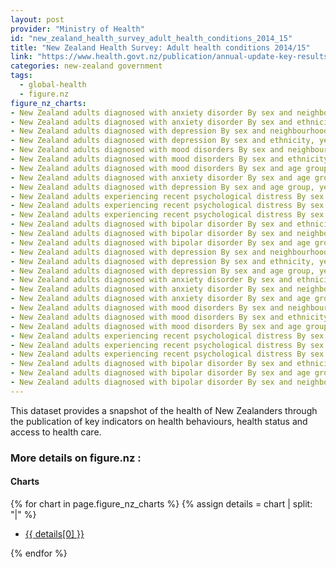 ```yaml
---
layout: post
provider: "Ministry of Health"
id: "new_zealand_health_survey_adult_health_conditions_2014_15"
title: "New Zealand Health Survey: Adult health conditions 2014/15"
link: "https://www.health.govt.nz/publication/annual-update-key-results-2014-15-new-zealand-health-survey"
categories: new-zealand government
tags:
  - global-health
  - figure.nz
figure_nz_charts:
- New Zealand adults diagnosed with anxiety disorder By sex and neighbourhood deprivation, year ended June 2015, % of adults within group|https://figure.nz/chart/2HrfqSXVU6jCBDU9-7KEXVBoiAkJs2fHz
- New Zealand adults diagnosed with anxiety disorder By sex and ethnicity, year ended June 2015, % of adults within group|https://figure.nz/chart/2HrfqSXVU6jCBDU9-Kift4dpRjApcQohd
- New Zealand adults diagnosed with depression By sex and neighbourhood deprivation, year ended June 2015, % of adults within group|https://figure.nz/chart/ojfxVBkh2NaSUKCP-wuuhSJUTFc3Lkndy
- New Zealand adults diagnosed with depression By sex and ethnicity, year ended June 2015, % of adults within group|https://figure.nz/chart/ojfxVBkh2NaSUKCP-5ZL3H85O3bYFKrnv
- New Zealand adults diagnosed with mood disorders By sex and neighbourhood deprivation, year ended June 2015, % of adults within group|https://figure.nz/chart/XFMUaw3N3cP0bvqT-inUfJSa7XR1aMXM1
- New Zealand adults diagnosed with mood disorders By sex and ethnicity, year ended June 2015, % of adults within group|https://figure.nz/chart/XFMUaw3N3cP0bvqT-9uuF7UDVFXE1w6aT
- New Zealand adults diagnosed with mood disorders By sex and age group, year ended June 2015, % of adults within group|https://figure.nz/chart/XFMUaw3N3cP0bvqT-DT9yTUlMVqCt0dHU
- New Zealand adults diagnosed with anxiety disorder By sex and age group, year ended June 2015, % of adults within group|https://figure.nz/chart/2HrfqSXVU6jCBDU9-sAs9qKrEe47Ocsed
- New Zealand adults diagnosed with depression By sex and age group, year ended June 2015, % of adults within group|https://figure.nz/chart/ojfxVBkh2NaSUKCP-CMfmTHmZqHpqYXeD
- New Zealand adults experiencing recent psychological distress By sex and ethnicity, year ended June 2015, % of adults within group|https://figure.nz/chart/7wMXsesJ13yNUf8h-ymD9WwTxiTvQtM3i
- New Zealand adults experiencing recent psychological distress By sex and neighbourhood deprivation, year ended June 2015, % of adults within group|https://figure.nz/chart/7wMXsesJ13yNUf8h-Uza1yEFSnY3ZP2ns
- New Zealand adults experiencing recent psychological distress By sex and age group, year ended June 2015, % of adults within group|https://figure.nz/chart/7wMXsesJ13yNUf8h-8vJVZwMo6w5mAfJu
- New Zealand adults diagnosed with bipolar disorder By sex and ethnicity, year ended June 2015, % of adults within group|https://figure.nz/chart/Bhb4Q3XlYaUwBV8J-TeQOdfnldt9krPwS
- New Zealand adults diagnosed with bipolar disorder By sex and neighbourhood deprivation, year ended June 2015, % of adults within group|https://figure.nz/chart/Bhb4Q3XlYaUwBV8J-Mq5XXjdlpHNqNunM
- New Zealand adults diagnosed with bipolar disorder By sex and age group, year ended June 2015, % of adults within group|https://figure.nz/chart/Bhb4Q3XlYaUwBV8J-aC1QXidJrOC3Xhd0
- New Zealand adults diagnosed with depression By sex and neighbourhood deprivation, year ended June 2015, % of adults within group|https://figure.nz/chart/ojfxVBkh2NaSUKCP-wuuhSJUTFc3Lkndy
- New Zealand adults diagnosed with depression By sex and ethnicity, year ended June 2015, % of adults within group|https://figure.nz/chart/ojfxVBkh2NaSUKCP-5ZL3H85O3bYFKrnv
- New Zealand adults diagnosed with depression By sex and age group, year ended June 2015, % of adults within group|https://figure.nz/chart/ojfxVBkh2NaSUKCP-CMfmTHmZqHpqYXeD
- New Zealand adults diagnosed with anxiety disorder By sex and ethnicity, year ended June 2015, % of adults within group|https://figure.nz/chart/2HrfqSXVU6jCBDU9-Kift4dpRjApcQohd
- New Zealand adults diagnosed with anxiety disorder By sex and neighbourhood deprivation, year ended June 2015, % of adults within group|https://figure.nz/chart/2HrfqSXVU6jCBDU9-7KEXVBoiAkJs2fHz
- New Zealand adults diagnosed with anxiety disorder By sex and age group, year ended June 2015, % of adults within group|https://figure.nz/chart/2HrfqSXVU6jCBDU9-sAs9qKrEe47Ocsed
- New Zealand adults diagnosed with mood disorders By sex and neighbourhood deprivation, year ended June 2015, % of adults within group|https://figure.nz/chart/XFMUaw3N3cP0bvqT-inUfJSa7XR1aMXM1
- New Zealand adults diagnosed with mood disorders By sex and ethnicity, year ended June 2015, % of adults within group|https://figure.nz/chart/XFMUaw3N3cP0bvqT-9uuF7UDVFXE1w6aT
- New Zealand adults diagnosed with mood disorders By sex and age group, year ended June 2015, % of adults within group|https://figure.nz/chart/XFMUaw3N3cP0bvqT-DT9yTUlMVqCt0dHU
- New Zealand adults experiencing recent psychological distress By sex and neighbourhood deprivation, year ended June 2015, % of adults within group|https://figure.nz/chart/7wMXsesJ13yNUf8h-Uza1yEFSnY3ZP2ns
- New Zealand adults experiencing recent psychological distress By sex and ethnicity, year ended June 2015, % of adults within group|https://figure.nz/chart/7wMXsesJ13yNUf8h-ymD9WwTxiTvQtM3i
- New Zealand adults experiencing recent psychological distress By sex and age group, year ended June 2015, % of adults within group|https://figure.nz/chart/7wMXsesJ13yNUf8h-8vJVZwMo6w5mAfJu
- New Zealand adults diagnosed with bipolar disorder By sex and ethnicity, year ended June 2015, % of adults within group|https://figure.nz/chart/Bhb4Q3XlYaUwBV8J-TeQOdfnldt9krPwS
- New Zealand adults diagnosed with bipolar disorder By sex and age group, year ended June 2015, % of adults within group|https://figure.nz/chart/Bhb4Q3XlYaUwBV8J-aC1QXidJrOC3Xhd0
- New Zealand adults diagnosed with bipolar disorder By sex and neighbourhood deprivation, year ended June 2015, % of adults within group|https://figure.nz/chart/Bhb4Q3XlYaUwBV8J-Mq5XXjdlpHNqNunM
---
```


This dataset provides a snapshot of the health of New Zealanders through the publication of key indicators on health behaviours, health status and access to health care.

<h3>More details on figure.nz :</h3>
<h4>Charts</h4>
{% for chart in page.figure_nz_charts %} 
  {% assign details = chart | split: "|" %}
  <ul class="post-list">
      <li><a href="{{ details[1] }}">{{ details[0] }}</a></li>
  </ul>
{% endfor %}

